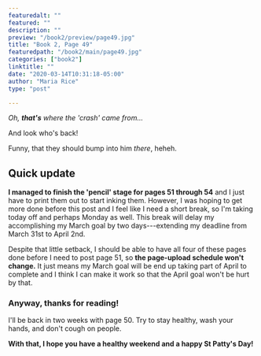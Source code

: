 ```yaml
---
featuredalt: ""
featured: ""
description: ""
preview: "/book2/preview/page49.jpg"
title: "Book 2, Page 49"
featuredpath: "/book2/main/page49.jpg"
categories: ["book2"]
linktitle: ""
date: "2020-03-14T10:31:18-05:00"
author: "Maria Rice"
type: "post"

---
```


_Oh, **that's** where the 'crash' came from..._

And look who's back! 

Funny, that they should bump into him _there_, heheh.

## Quick update

**I managed to finish the 'pencil' stage for pages 51 through 54** and I just have to print them out to start inking them. 
However, I was hoping to get more done before this post and I feel like I need a short break, so I'm taking today off and perhaps Monday as well. 
This break will delay my accomplishing my March goal by two days---extending my deadline from March 31st to April 2nd.

Despite that little setback, I should be able to have all four of these pages done before I need to post page 51, so **the page-upload schedule won't change.** 
It just means my March goal will be end up taking part of April to complete and I think I can make it work so that the April goal won't be hurt by that. 

### Anyway, thanks for reading!

I'll be back in two weeks with page 50. 
Try to stay healthy, wash your hands, and don't cough on people. 

**With that, I hope you have a healthy weekend and a happy St Patty's Day!**

